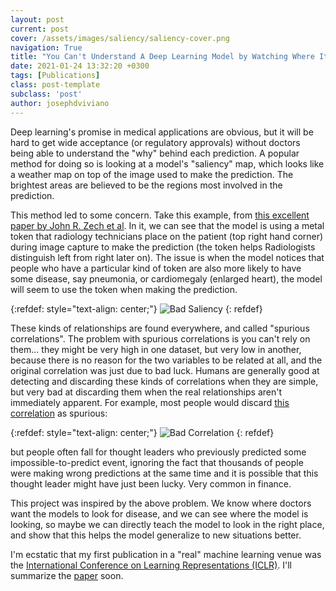 ```yaml
---
layout: post
current: post
cover: /assets/images/saliency/saliency-cover.png
navigation: True
title: "You Can't Understand A Deep Learning Model by Watching Where It's Looking"
date: 2021-01-24 13:32:20 +0300
tags: [Publications]
class: post-template
subclass: 'post'
author: josephdviviano
---
```


Deep learning's promise in medical applications are obvious, but it will be hard to get wide acceptance (or regulatory approvals) without doctors being able to understand the "why" behind each prediction. A popular method for doing so is looking at a model's "saliency" map, which looks like a weather map on top of the image used to make the prediction. The brightest areas are believed to be the regions most involved in the prediction.

This method led to some concern. Take this example, from [this excellent paper by John R. Zech et al](https://arxiv.org/abs/1807.00431). In it, we can see that the model is using a metal token that radiology technicians place on the patient (top right hand corner) during image capture to make the prediction (the token helps Radiologists distinguish left from right later on). The issue is when the model notices that people who have a particular kind of token are also more likely to have some disease, say pneumonia, or cardiomegaly (enlarged heart), the model will seem to use the token when making the prediction.

{:refdef: style="text-align: center;"}
![Bad Saliency]({{site.baseurl}}/assets/images/saliency/bad-saliency.png)
{: refdef}

These kinds of relationships are found everywhere, and called "spurious correlations". The problem with spurious correlations is you can't rely on them... they might be very high in one dataset, but very low in another, because there is no reason for the two variables to be related at all, and the original correlation was just due to bad luck. Humans are generally good at detecting and discarding these kinds of correlations when they are simple, but very bad at discarding them when the real relationships aren't immediately apparent. For example, most people would discard [this correlation](https://www.tylervigen.com/spurious-correlations) as spurious:

{:refdef: style="text-align: center;"}
![Bad Correlation]({{site.baseurl}}/assets/images/saliency/bad-correlation.png)
{: refdef}

but people often fall for thought leaders who previously predicted some impossible-to-predict event, ignoring the fact that thousands of people were making wrong predictions at the same time and it is possible that this thought leader might have just been lucky. Very common in finance.

This project was inspired by the above problem. We know where doctors want the models to look for disease, and we can see where the model is looking, so maybe we can directly teach the model to look in the right place, and show that this helps the model generalize to new situations better.

I'm ecstatic that my first publication in a "real" machine learning venue was the [International Conference on Learning Representations (ICLR)](https://iclr.cc/). I'll summarize the [paper](https://openreview.net/forum?id=c9-WeM-ceB) soon.